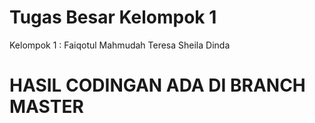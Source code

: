 # Tugas Besar Kelompok 1

Kelompok 1 :
Faiqotul Mahmudah
Teresa Sheila Dinda

# HASIL CODINGAN ADA DI BRANCH MASTER

